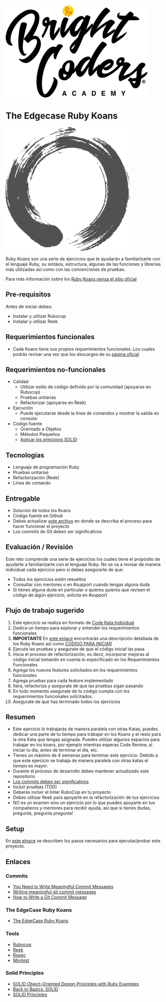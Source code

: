 ![BrightCoders logo](img/logo-bc.png)

# The Edgecase Ruby Koans
![ruby-koans](img/ruby-koans.png)

Ruby Koans son una serie de ejercicios que te ayudarán a familiarizarte con el lenguaje Ruby, su sintáxis, estructura, algunas de las funciones y librerias más utilizadas así como con las convenciones de pruebas. 

Para más información sobre los [Ruby Koans revisa el sitio oficial](http://rubykoans.com/)

## Pre-requisitos
Antes de iniciar debes:

- Instalar y utilizar Rubocop
- Instalar y utilizar Reek

## Requerimientos funcionales

- Cada Koans tiene sus propios requerimientos funcionales. Los cuales podrás revisar una vez que los descarges de su [página oficial](http://rubykoans.com/)

## Requerimientos no-funcionales
- Calidad
  - Utilizar estilo de código definido por la comunidad (apoyarse en Rubocop)
  - Pruebas unitarias
  - Refactorizar (apoyarse en Reek)
- Ejecución
  - Puede ejecutarse desde la linea de comandos y mostrar la salida en consola- 
- Código fuente
  - Orientado a Objetos 
  - Métodos Pequeños
  - [Aplicar los principios SOLID](https://rubygarage.org/blog/solid-principles-of-ood)
  
## Tecnologías
- Lenguaje de programación Ruby
- Pruebas unitarias
- Refactorización (Reek)
- Línea de comando

## Entregable
 - Solución de todos los Koans
 - Código fuente en Github
 - Debes actualizar [este archivo](setup/README.md) en donde se describa el proceso para hacer funcionar el proyecto
 - Los commits de Git deben ser significativos
 
## Evaluación / Revisión

Este reto comprende una serie de ejercicios los cuales tiene el propósito de ayudarte a familiarizarte con el lenguaje Ruby. No se va a revisar de manera individual cada ejercicio pero si debes asegurarte de que:

 - Todos los ejercicios estén resueltos
 - Consultar con mentores o en #support cuando tengas alguna duda
 - Si tienes alguna duda en particular o quieres quieres que revisen el código de algún ejercicio, solicita en #support
 
## Flujo de trabajo sugerido
1. Este ejercicio se realiza en formato de [Code Kata Individual](https://github.com/bright-coders/commons/tree/master/topics/code-kata)
2. Dedica un tiempo para explorar y entender los requerimientos funcionales
3. **IMPORTANTE** En [este enlace](https://github.com/emilybache/GildedRose-Refactoring-Kata) encontrarás una descripción detallada de los Ruby Koans así como [CODIGO PARA INICIAR](http://rubykoans.com/)
4. Ejecuta las pruebas y asegurate de que el código inicial las pasa
5. Inicia el proceso de refactorización, es decir, incorporar mejoras al código inicial tomando en cuenta lo especificado en los Requerimientos Funcionales
6. Agrega los nuevos features solicitados en los requerimientos funcionales
7. Agrega pruebas para cada feature implementado
8. Itera, refactoriza y asegurate de que las pruebas sigan pasando
9. En todo momento asegurate de tu código cumpla con los requerimientos funcionales solicitados.
10. Asegurate de que has terminado todos los ejercicios

## Resumen 
- Este ejercicio lo trabajarás de manera paralela con otras Katas, puedes dedicar una parte de tu tiempo para trabajar en los Koans y el resto para la otra Kata que tengas asignada. Puedes utilizar algunos espacios para trabajar en los koans, por ejemplo mientras esperas Code Review, al iniciar tu día, antes de terminar el día, etc.
- Tienes un máximo de 4 semanas para terminar este ejercicio. Debido a que este ejercicio se trabaja de manera paralela con otras katas el tiempo es mayor.
- Durante el proceso de desarrollo debes mantener actualizado este repositorio
- [Los commits deben ser significativos](https://medium.com/better-programming/you-need-meaningful-commit-messages-d869e44e98d4)
- Incluir pruebas (TDD)
- Deberás incluir el linter RuboCop en tu proyecto
- Debes utilizar Reek para apoyarte en la refactorización de tus ejercicios
- NO es un examen sino un ejercicio por lo que puedes apoyarte en tus compañeros y mentores para recibir ayuda, así que si tienes dudas, pregunta, pregunta pregunta!

## Setup
En [este elnace](setup/README.md) se describen los pasos necesarios para ejecutar/probar este proyecto.

## Enlaces
### Commits
- [You Need to Write Meaningful Commit Messages](https://medium.com/better-programming/you-need-meaningful-commit-messages-d869e44e98d4) 
- [Writing meaningful git commit messages](https://medium.com/@menuka/writing-meaningful-git-commit-messages-a62756b65c81)
- [How to Write a Git Commit Message](https://chris.beams.io/posts/git-commit/)
### The EdgeCase Ruby Koans
- [The EdgeCase Ruby Koans](http://rubykoans.com/)
### Tools
- [Rubocop](https://rubocop.org/)
- [Reek](https://github.com/troessner/reek) 
- [Rspec](https://rspec.info/)
- [Minitest](https://github.com/seattlerb/minitest)
### Solid Principles
- [SOLID Object-Oriented Design Principles with Ruby Examples](https://rubygarage.org/blog/solid-principles-of-ood)
- [Back to Basics: SOLID](https://thoughtbot.com/blog/back-to-basics-solid)
- [SOLID Principles](https://www.netguru.com/codestories/solid-principles-1-single-responsibility-principle) 

